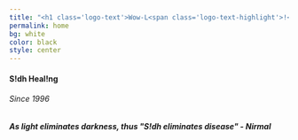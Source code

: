 ```yaml
---
title: "<h1 class='logo-text'>Wow-L<span class='logo-text-highlight'>!</span>fe<h1>"
permalink: home
bg: white
color: black
style: center
---
```


<div class="logo"></div>

<p>
    <h4 class="logo-sub-text">S<span class='logo-text-highlight'>!</span>dh Heal<span class='logo-text-highlight'>!</span>ng</h4>
    <h6>Since 1996</h6>
</p>
<h5>As light eliminates darkness, thus "S!dh eliminates disease" - Nirmal</h5>